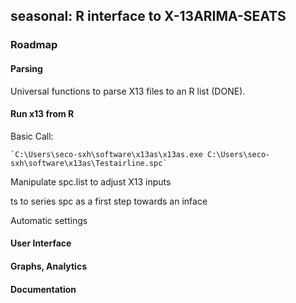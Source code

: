 seasonal: R interface to X-13ARIMA-SEATS
----------------------------------------

### Roadmap

#### Parsing

Universal functions to parse X13 files to an R list (DONE).

#### Run x13 from R

Basic Call:

    `C:\Users\seco-sxh\software\x13as\x13as.exe C:\Users\seco-sxh\software\x13as\Testairline.spc`
    
Manipulate spc.list to adjust X13 inputs

ts to series spc as a first step towards an inface

Automatic settings


#### User Interface

#### Graphs, Analytics

#### Documentation



